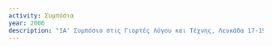 ```yaml
---
activity: Συμπόσια
year: 2006
description: "ΙΑ' Συμπόσιο στις Γιορτές Λόγου και Τέχνης, Λευκάδα 17-19 Αυγούστου 2006, *Ποίηση: Γιώργος Σεφέρης \(1900-1971\), Ιστορία-Φιλολογία: Ιωάννης, Ν. Σταματέλος \(1822-1881\), Νικόλαος Ι. Σταματέλος \(1861-μετά 1901 \[=1889\]\), Βασίλειος Ι. Σταματέλος \(1869-1945\), Περιβάλλον και οικονομία. Η ανάπτυξη της Λευκάδας, *Τα [*Πρακτικά*](/publications/praktika_symposiwn/praktika_symposiou_11.html) εκδόθηκαν το 2007."
---
```


